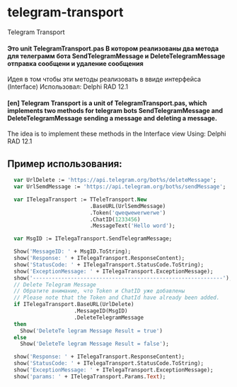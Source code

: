 # telegram-transport
Telegram Transport
#### Это unit TelegramTransport.pas В котором реализованы два метода для телеграмм бота SendTelegramMessage и DeleteTelegramMessage отправка сообщени и удаление сообщения
Идея в том чтобы эти методы реализовать в ввиде интерфейса (Interface)
Использовал: Delphi RAD 12.1

#### [en] Telegram Transport is a unit of TelegramTransport.pas, which implements two methods for telegram bots SendTelegramMessage and DeleteTelegramMessage sending a message and deleting a message. 
The idea is to implement these methods in the Interface view Using: 
Delphi RAD 12.1

## Пример использования:
```pascal
  var UrlDelete := 'https://api.telegram.org/bot%s/deleteMessage';
  var UrlSemdMessage := 'https://api.telegram.org/bot%s/sendMessage';

  var ITelegaTransport := TTeleTransport.New
                          .BaseURL(UrlSemdMessage)
                          .Token('qweqwewerwerwe')
                          .ChatID(1233456)
                          .MessageText('Hello word');

  var MsgID := ITelegaTransport.SendTelegramMessage;

  Show('MessageID: ' + MsgID.ToString);
  show('Response: ' + ITelegaTransport.ResponseContent);
  show('StatusCode: ' + ITelegaTransport.StatusCode.ToString);
  show('ExceptionMessage: ' + ITelegaTransport.ExceptionMessage);
  show('------------------------------------------------------------');
  // Delete Telegram Message
  // Обратите внимание, что Token и ChatID уже добавлены
  // Please note that the Token and ChatId have already been added.
  if ITelegaTransport.BaseURL(UrlDelete)
                     .MessageID(MsgID)
                     .DeleteTelegramMessage
  then
    Show('DeleteTe legram Message Result = true')
  else
    Show('DeleteTe legram Message Result = false');

  show('Response: ' + ITelegaTransport.ResponseContent);
  show('StatusCode: ' + ITelegaTransport.StatusCode.ToString);
  show('ExceptionMessage: ' + ITelegaTransport.ExceptionMessage);
  show('params: ' + ITelegaTransport.Params.Text);
```

